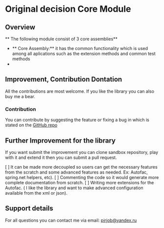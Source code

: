 # Original decision Core Module

## Overview

** The following module consist of 3 core assemblies**

- ** Core Assembly:** it has the common functionality which is used among all aplications such as the extension methods and common test methods 
- 

## Improvement, Contribution Dontation

All the contributions are most welcome. 
If you like the library you can also buy me a bear. 

### Contribution

You can contribute by suggesting the feature or fixing a bug in which is stated on the [GitHub repo](https://github.com/original-decisions/odec-core/tree/master)

## Further Improvement for the library

If you want submit the improvement you can clone sandbox repository, play with it and extend it then you can submit a pull request. 

[ ] It can be made more decoupled so users can get the necessary features from the scratch and some advanced features as needed. Ex: Autofac, spring.net helpers, etc).
[ ] Commenting the code so it would generate more complete documentation from scratch.
[ ] Writing more extensions for the Autofac. ( I like the library and want to make advanced configuration available from the xml or json).

## Support details

For all questions you can contact me via email: [pirjob@yandex.ru](mailto:pirjob@yandex.ru)